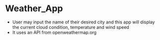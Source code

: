 # Weather_App

- User may input the name of their desired city and this app will display the current cloud condition, temperature and wind speed
- It uses an API from openweathermap.org
